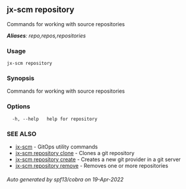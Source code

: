 ## jx-scm repository

Commands for working with source repositories

***Aliases**: repo,repos,repositories*

### Usage

```
jx-scm repository
```

### Synopsis

Commands for working with source repositories

### Options

```
  -h, --help   help for repository
```

### SEE ALSO

* [jx-scm](jx-scm.md)	 - GitOps utility commands
* [jx-scm repository clone](jx-scm_repository_clone.md)	 - Clones a git repository
* [jx-scm repository create](jx-scm_repository_create.md)	 - Creates a new git provider in a git server
* [jx-scm repository remove](jx-scm_repository_remove.md)	 - Removes one or more repositories

###### Auto generated by spf13/cobra on 19-Apr-2022
